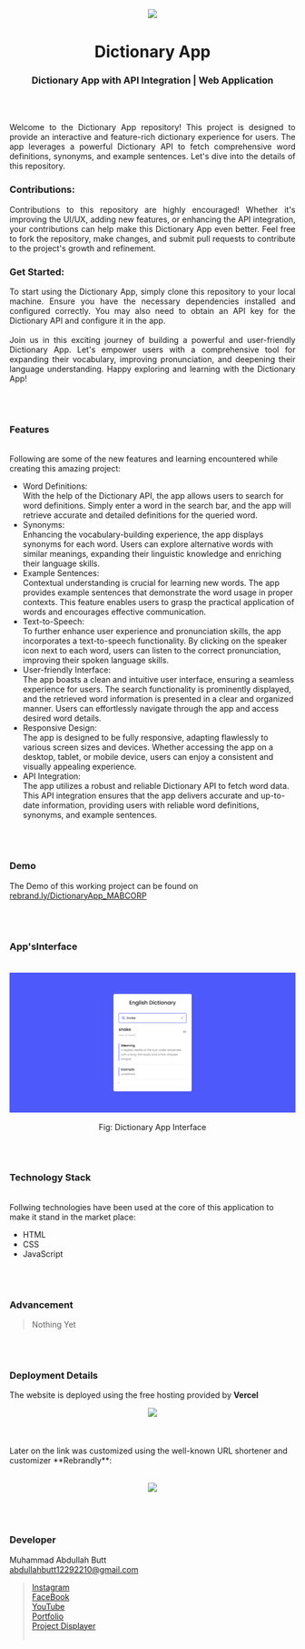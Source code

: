 <p align="center">
  <img src = "#" width="300">
</p>

<h1 align="center">
  Dictionary App
</h1>

<h3 align="center">
  Dictionary App with API Integration | Web Application
</h3>


<br><br>

<p align="justify">
Welcome to the Dictionary App repository! This project is designed to provide an interactive and feature-rich dictionary experience for users. The app leverages a powerful Dictionary API to fetch comprehensive word definitions, synonyms, and example sentences. Let's dive into the details of this repository.
</p>

### Contributions:
<p align="justify">
Contributions to this repository are highly encouraged! Whether it's improving the UI/UX, adding new features, or enhancing the API integration, your contributions can help make this Dictionary App even better. Feel free to fork the repository, make changes, and submit pull requests to contribute to the project's growth and refinement.
</p>

### Get Started:
<p align="justify">
To start using the Dictionary App, simply clone this repository to your local machine. Ensure you have the necessary dependencies installed and configured correctly. You may also need to obtain an API key for the Dictionary API and configure it in the app.
<br><br>
Join us in this exciting journey of building a powerful and user-friendly Dictionary App. Let's empower users with a comprehensive tool for expanding their vocabulary, improving pronunciation, and deepening their language understanding. Happy exploring and learning with the Dictionary App!
</p>
<br><br>
<!-- ................................................................................................................................. -->


### Features
<br>
Following are some of the new features and learning encountered while creating this amazing project:

- Word Definitions: <br> With the help of the Dictionary API, the app allows users to search for word definitions. Simply enter a word in the search bar, and the app will retrieve accurate and detailed definitions for the queried word.
- Synonyms: <br> Enhancing the vocabulary-building experience, the app displays synonyms for each word. Users can explore alternative words with similar meanings, expanding their linguistic knowledge and enriching their language skills.
- Example Sentences: <br> Contextual understanding is crucial for learning new words. The app provides example sentences that demonstrate the word usage in proper contexts. This feature enables users to grasp the practical application of words and encourages effective communication.
- Text-to-Speech: <br> To further enhance user experience and pronunciation skills, the app incorporates a text-to-speech functionality. By clicking on the speaker icon next to each word, users can listen to the correct pronunciation, improving their spoken language skills.
- User-friendly Interface: <br> The app boasts a clean and intuitive user interface, ensuring a seamless experience for users. The search functionality is prominently displayed, and the retrieved word information is presented in a clear and organized manner. Users can effortlessly navigate through the app and access desired word details.
- Responsive Design: <br> The app is designed to be fully responsive, adapting flawlessly to various screen sizes and devices. Whether accessing the app on a desktop, tablet, or mobile device, users can enjoy a consistent and visually appealing experience.
- API Integration: <br> The app utilizes a robust and reliable Dictionary API to fetch word data. This API integration ensures that the app delivers accurate and up-to-date information, providing users with reliable word definitions, synonyms, and example sentences.


<br><br>
<!-- ................................................................................................................................. -->



### Demo
<p align="justify">
  The Demo of this working project can be found on <br>
  <a href="https://rebrand.ly/DictionaryApp_MABCORP">rebrand.ly/DictionaryApp_MABCORP</a>
</p>


<br><br>
<!-- ................................................................................................................................. -->




### App'sInterface <br><br>
![GUI for this Project](demo.png)
<p align="center">
 Fig: Dictionary App Interface
</p>

<br><br>
<!-- ................................................................................................................................. -->




### Technology Stack
<br>
Follwing technologies have been used at the core of this application to make it stand in the market place:

- HTML
- CSS
- JavaScript


<br><br>
<!-- ................................................................................................................................. -->


### Advancement

> Nothing Yet

<br><br>
<!-- ................................................................................................................................. -->


### Deployment Details

The website is deployed using the free hosting provided by **Vercel**
<p align = "center">
  <img src = "https://branditechture.agency/brand-logos/wp-content/uploads/wpdm-cache/Vercel-900x0.png" width = "300">
</p>
<br><br>
Later on the link was customized using the well-known URL shortener and customizer **Rebrandly**:<br><br>
<p align = "center">
  <img src = "https://www.rebrandly.com/images/URL-Shortener.fileextension.svg" width = "300">
</p>


<br><br>
<!-- ................................................................................................................................. -->


### Developer

Muhammad Abdullah Butt <br>
abdullahbutt12292210@gmail.com <br>
> [Instagram](https://www.instagram.com/abdullah.butt.22/)<br>
> [FaceBook](https://www.facebook.com/profile.php?id=100076291614529)<br>
> [YouTube](https://www.youtube.com/channel/UCnuOFQyMywg-KuoN-lmav1Q)<br>
> [Portfolio](https://rebrand.ly/MuhammadAbdullahButt_MABCORP)<br>
> [Project Displayer]( https://rebrand.ly/ProjectDisplayer_MABCORP)
<br><br>
<!-- ................................................................................................................................. -->







